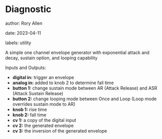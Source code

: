 # Diagnostic

author: Rory Allen

date: 2023-04-11

labels: utility

A simple one channel envelope generator with exponential attack and decay, sustain option, and looping capability

Inputs and Outputs:
- **digital in:** trigger an envelope
- **analog in:** added to knob 2 to determine fall time
- **button 1:** change sustain mode between AR (Attack Release) and ASR (Attack Sustain Release)
- **button 2:** change looping mode between Once and Loop (Loop mode overrides sustain mode to AR)
- **knob 1:** rise time
- **knob 2:** fall time
- **cv 1:** a copy of the digital input
- **cv 2:** the generated envelope
- **cv 3:** the inversion of the generated envelope